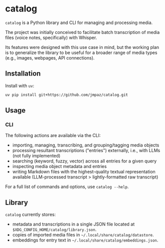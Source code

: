 # catalog

`catalog` is a Python library and CLI for managing and processing media.

The project was initially conceived to facilitate batch transcription of media files (voice notes, specifically) with Whisper.

Its features were designed with this use case in mind, but the working plan is to generalize the library to be useful for a broader range of media types (e.g., images, webpages, API connections).



## Installation

Install with `uv`:
```bash
uv pip install git+https://github.com/jmpaz/catalog.git
```


## Usage

### CLI

The following actions are available via the CLI:
- importing, managing, transcribing, and grouping/tagging media objects
- processing resultant transcriptions ("entries") externally, i.e., with LLMs (not fully implemented)
- searching (keyword, fuzzy, vector) across all entries for a given query
- inspecting media object metadata and entries
- writing Markdown files with the highest-quality textual representation available (LLM-processed transcript > lightly-formatted raw transcript)

For a full list of commands and options, use `catalog --help`.


## Library

`catalog` currently stores:
- metadata and transcriptions in a single JSON file located at `$XDG_CONFIG_HOME/catalog/library.json`.
- copies of imported media files in `~/.local/share/catalog/datastore`.
- embeddings for entry text in `~/.local/share/catalog/embeddings.json`.
